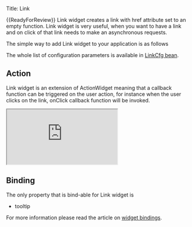 Title: Link


{{ReadyForReview}}
Link widget creates a link with href attribute set to an empty function. Link widget is very useful, when you want to have a link and on click of that link needs to make an asynchronous requests.

The simple way to add Link widget to your application is as follows
<script src='http://snippets.ariatemplates.com/snippets/github.com/ariatemplates/documentation-code/%VERSION%/snippets/widgets/link/Snippet.tpl?tag=wgtLinkSnippet1&lang=at&outdent=true' defer></script>

The whole list of configuration parameters is available in [LinkCfg bean](http://ariatemplates.com/api/#aria.widgets.CfgBeans:LinkCfg).

## Action
Link widget is an extension of ActionWidget meaning that a callback function can be triggered on the user action, for instance when the user clicks on the link, onClick callback function will be invoked.

<script src='http://snippets.ariatemplates.com/snippets/github.com/ariatemplates/documentation-code/%VERSION%/snippets/widgets/link/Snippet.tpl?tag=wgtLinkSnippet2&lang=at&outdent=true' defer></script>

<iframe class='samples' src='http://snippets.ariatemplates.com/samples/github.com/ariatemplates/documentation-code/%VERSION%/samples/widgets/link/?skip=1' ></iframe>

## Binding
The only property that is bind-able for Link widget is 
* tooltip

For more information please read the article on [widget bindings](widget_bindings).